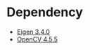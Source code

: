 <!--
 * @Author: Meng Tian
 * @Date: 2023-05-13 20:21:46
 * @Descripttion: Do not edit
-->
# Dependency

- [Eigen 3.4.0](https://blog.csdn.net/u014556429/article/details/124236261)
- [OpenCV 4.5.5](https://blog.csdn.net/yuetqu/article/details/129214082)